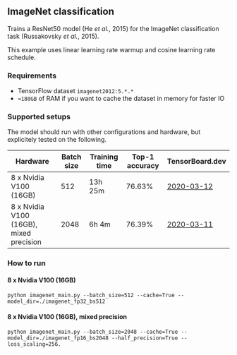 ## ImageNet classification
Trains a ResNet50 model (He *et al.*, 2015) for the ImageNet classification task (Russakovsky *et al.*, 2015).

This example uses linear learning rate warmup and cosine learning rate schedule.

### Requirements
* TensorFlow dataset `imagenet2012:5.*.*`
* `≈180GB` of RAM if you want to cache the dataset in memory for faster IO

### Supported setups
The model should run with other configurations and hardware, but explicitely tested on the following.

| Hardware | Batch size | Training time | Top-1 accuracy  | TensorBoard.dev |
| --- | --- | --- | --- | --- |
| 8 x Nvidia V100 (16GB)  | 512  |  13h 25m  | 76.63% | [2020-03-12](https://tensorboard.dev/experiment/jrvtbnlETgai0joLBXhASw/) |
| 8 x Nvidia V100 (16GB), mixed precision  | 2048  | 6h 4m | 76.39% | [2020-03-11](https://tensorboard.dev/experiment/F5rM1GGQRpKNX207i30qGQ/) |

### How to run

#### 8 x Nvidia V100 (16GB)
`python imagenet_main.py --batch_size=512 --cache=True --model_dir=./imagenet_fp32_bs512`

#### 8 x Nvidia V100 (16GB), mixed precision
`python imagenet_main.py --batch_size=2048 --cache=True --model_dir=./imagenet_fp16_bs2048 --half_precision=True --loss_scaling=256.`